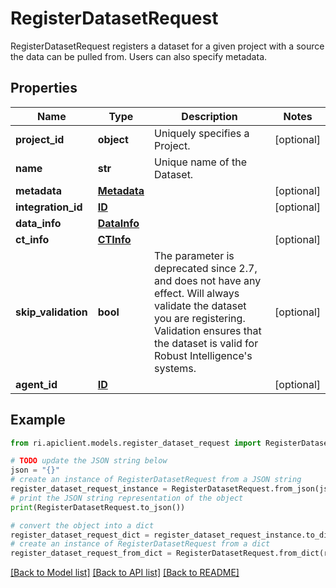 # RegisterDatasetRequest

RegisterDatasetRequest registers a dataset for a given project with a source the data can be pulled from. Users can also specify metadata.

## Properties

Name | Type | Description | Notes
------------ | ------------- | ------------- | -------------
**project_id** | **object** | Uniquely specifies a Project. | [optional] 
**name** | **str** | Unique name of the Dataset. | 
**metadata** | [**Metadata**](Metadata.md) |  | [optional] 
**integration_id** | [**ID**](ID.md) |  | [optional] 
**data_info** | [**DataInfo**](DataInfo.md) |  | 
**ct_info** | [**CTInfo**](CTInfo.md) |  | [optional] 
**skip_validation** | **bool** | The parameter is deprecated since 2.7, and does not have any effect. Will always validate the dataset you are registering. Validation ensures that the dataset is valid for Robust Intelligence&#39;s systems. | [optional] 
**agent_id** | [**ID**](ID.md) |  | [optional] 

## Example

```python
from ri.apiclient.models.register_dataset_request import RegisterDatasetRequest

# TODO update the JSON string below
json = "{}"
# create an instance of RegisterDatasetRequest from a JSON string
register_dataset_request_instance = RegisterDatasetRequest.from_json(json)
# print the JSON string representation of the object
print(RegisterDatasetRequest.to_json())

# convert the object into a dict
register_dataset_request_dict = register_dataset_request_instance.to_dict()
# create an instance of RegisterDatasetRequest from a dict
register_dataset_request_from_dict = RegisterDatasetRequest.from_dict(register_dataset_request_dict)
```
[[Back to Model list]](../README.md#documentation-for-models) [[Back to API list]](../README.md#documentation-for-api-endpoints) [[Back to README]](../README.md)

